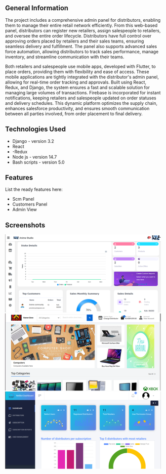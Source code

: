 
## General Information

The project includes a comprehensive admin panel for distributors, enabling them to manage their entire retail network efficiently. From this web-based panel, distributors can register new retailers, assign salespeople to retailers, and oversee the entire order lifecycle. Distributors have full control over approving orders placed by retailers and their sales teams, ensuring seamless delivery and fulfillment. The panel also supports advanced sales force automation, allowing distributors to track sales performance, manage inventory, and streamline communication with their teams.

Both retailers and salespeople use mobile apps, developed with Flutter, to place orders, providing them with flexibility and ease of access. These mobile applications are tightly integrated with the distributor's admin panel, allowing for real-time order tracking and approvals. Built using React, Redux, and Django, the system ensures a fast and scalable solution for managing large volumes of transactions. Firebase is incorporated for instant notifications, keeping retailers and salespeople updated on order statuses and delivery schedules. This dynamic platform optimizes the supply chain, enhances salesforce productivity, and ensures smooth communication between all parties involved, from order placement to final delivery.

## Technologies Used

- Django - version 3.2
- React
- -Redux
- Node js - version 14.7
- Bash scripts - version 5.0

## Features

List the ready features here:

- Scm Panel
- Customers Panel
- Admin View

## Screenshots

![Example screenshot](./static/images/scm_dashboard.png)
![Example screenshot](./static/images/customer_dashboard.png)
![Example screenshot](./static/images/admin_panel.png)






